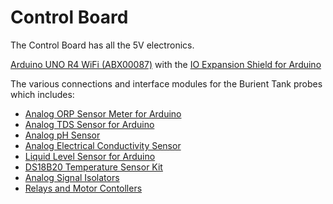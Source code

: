 # Control Board

The Control Board has all the 5V electronics.

[Arduino UNO R4 WiFi (ABX00087)](/docs/Devices/Arduino%20UNO%20R4%20WiFi%20(ABX00087).md) with the [IO Expansion Shield for Arduino](/docs/Devices/IO%20Expansion%20Shield%20for%20Arduino.md)

The various connections and interface modules for the Burient Tank probes which includes:

- [Analog ORP Sensor Meter for Arduino](/docs/Devices/Analog%20ORP%20Sensor%20Meter%20for%20Arduino.md)
- [Analog TDS Sensor for Arduino](/docs/Devices/Analog%20TDS%20Sensor%20for%20Arduino.md)
- [Analog pH Sensor](/docs/Devices/Analog%20pH%20Sensor%20Kit%20V2.md)
- [Analog Electrical Conductivity Sensor](/docs/Devices/Analog%20Electrical%20Conductivity%20Sensor.md)
- [Liquid Level Sensor for Arduino](/docs/Devices/Digital%20Liquid%20Level%20Photoelectric%20High%20Accuracy%20Sensor.md)
- [DS18B20 Temperature Sensor Kit](/docs/Devices/Waterproof%20DS18B20%20Temperature%20Sensor%20Kit.md)
- [Analog Signal Isolators](/docs/Devices/Analog%20pH%20Sensor%20Kit%20V2.md)
- [Relays and Motor Contollers](/docs/Devices/Relays%20and%20Motor%20Contollers.md)


